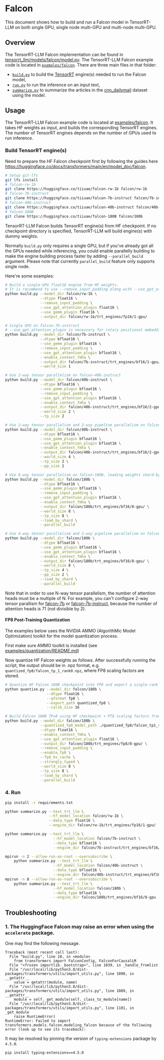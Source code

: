 # Falcon

This document shows how to build and run a Falcon model in TensorRT-LLM on both single GPU, single node multi-GPU and multi-node multi-GPU.

## Overview

The TensorRT-LLM Falcon implementation can be found in [tensorrt_llm/models/falcon/model.py](../../tensorrt_llm/models/falcon/model.py). The TensorRT-LLM Falcon example code is located in [`examples/falcon`](./). There are three main files in that folder:

 * [`build.py`](./build.py) to build the [TensorRT](https://developer.nvidia.com/tensorrt) engine(s) needed to run the Falcon model,
 * [`run.py`](./run.py) to run the inference on an input text,
 * [`summarize.py`](./summarize.py) to summarize the articles in the [cnn_dailymail](https://huggingface.co/datasets/cnn_dailymail) dataset using the model.

## Usage

The TensorRT-LLM Falcon example code is located at [examples/falcon](./). It takes HF weights as input, and builds the corresponding TensorRT engines. The number of TensorRT engines depends on the number of GPUs used to run inference.

### Build TensorRT engine(s)

Need to prepare the HF Falcon checkpoint first by following the guides here https://huggingface.co/docs/transformers/main/en/model_doc/falcon.

```bash
# Setup git-lfs
git lfs install
# falcon-rw-1b
git clone https://huggingface.co/tiiuae/falcon-rw-1b falcon/rw-1b
# falcon-7b-instruct
git clone https://huggingface.co/tiiuae/falcon-7b-instruct falcon/7b-instruct
# falcon-40b-instruct
git clone https://huggingface.co/tiiuae/falcon-40b-instruct falcon/40b-instruct
# falcon-180B
git clone https://huggingface.co/tiiuae/falcon-180B falcon/180b
```

TensorRT-LLM Falcon builds TensorRT engine(s) from HF checkpoint.
If no checkpoint directory is specified, TensorRT-LLM will build engine(s) with dummy weights.

Normally `build.py` only requires a single GPU, but if you've already got all the GPUs needed while inferencing, you could enable parallelly building to make the engine building process faster by adding `--parallel_build` argument.
Please note that currently `parallel_build` feature only supports single node.

Here're some examples:
```bash
# Build a single-GPU float16 engine from HF weights.
# It is recommend to use --remove_input_padding along with --use_gpt_attention_plugin for better performance
python build.py --model_dir falcon/rw-1b \
                --dtype float16 \
                --remove_input_padding \
                --use_gpt_attention_plugin float16 \
                --use_gemm_plugin float16 \
                --output_dir falcon/rw-1b/trt_engines/fp16/1-gpu/

# Single GPU on falcon-7b-instruct
# --use_gpt_attention_plugin is necessary for rotary positional embedding (RoPE)
python build.py --model_dir falcon/7b-instruct \
                --dtype bfloat16 \
                --use_gemm_plugin bfloat16 \
                --remove_input_padding \
                --use_gpt_attention_plugin bfloat16 \
                --enable_context_fmha \
                --output_dir falcon/7b-instruct/trt_engines/bf16/1-gpu/ \
                --world_size 1

# Use 2-way tensor parallelism on falcon-40b-instruct
python build.py --model_dir falcon/40b-instruct \
                --dtype bfloat16 \
                --use_gemm_plugin bfloat16 \
                --remove_input_padding \
                --use_gpt_attention_plugin bfloat16 \
                --enable_context_fmha \
                --output_dir falcon/40b-instruct/trt_engines/bf16/2-gpu/ \
                --world_size 2 \
                --tp_size 2

# Use 2-way tensor parallelism and 2-way pipeline parallelism on falcon-40b-instruct
python build.py --model_dir falcon/40b-instruct \
                --dtype bfloat16 \
                --use_gemm_plugin bfloat16 \
                --use_gpt_attention_plugin bfloat16 \
                --enable_context_fmha \
                --output_dir falcon/40b-instruct/trt_engines/bf16/2-gpu/ \
                --world_size 4 \
                --tp_size 2 \
                --pp_size 2

# Use 8-way tensor parallelism on falcon-180B, loading weights shard-by-shard.
python build.py --model_dir falcon/180b \
                --dtype bfloat16 \
                --use_gemm_plugin bfloat16 \
                --remove_input_padding \
                --use_gpt_attention_plugin bfloat16 \
                --enable_context_fmha \
                --output_dir falcon/180b/trt_engines/bf16/8-gpu/ \
                --world_size 8 \
                --tp_size 8 \
                --load_by_shard \
                --parallel_build

# Use 4-way tensor parallelism and 2-way pipeline parallelism on falcon-180B, loading weights shard-by-shard.
python build.py --model_dir falcon/180b \
                --dtype bfloat16 \
                --use_gemm_plugin bfloat16 \
                --use_gpt_attention_plugin bfloat16 \
                --enable_context_fmha \
                --output_dir falcon/180b/trt_engines/bf16/8-gpu/ \
                --world_size 8 \
                --tp_size 4 \
                --pp_size 2 \
                --load_by_shard \
                --parallel_build
```

Note that in order to use N-way tensor parallelism, the number of attention heads must be a multiple of N.
For example, you can't configure 2-way tensor parallism for [falcon-7b](https://huggingface.co/tiiuae/falcon-7b) or [falcon-7b-instruct](https://huggingface.co/tiiuae/falcon-7b-instruct), because the number of attention heads is 71 (not divisible by 2).


#### FP8 Post-Training Quantization

The examples below uses the NVIDIA AMMO (AlgorithMic Model Optimization) toolkit for the model quantization process.

First make sure AMMO toolkit is installed (see [examples/quantization/README.md](/examples/quantization/README.md#preparation))

Now quantize HF Falcon weights as follows.
After successfully running the script, the output should be in .npz format, e.g. `quantized_fp8/falcon_tp_1_rank0.npz`,
where FP8 scaling factors are stored.

```bash
# Quantize HF Falcon 180B checkpoint into FP8 and export a single-rank checkpoint
python quantize.py --model_dir falcon/180b \
                   --dtype float16 \
                   --qformat fp8 \
                   --export_path quantized_fp8 \
                   --calib_size 16

# Build Falcon 180B TP=8 using HF checkpoint + PTQ scaling factors from the single-rank checkpoint
python build.py --model_dir falcon/180b \
                --quantized_fp8_model_path ./quantized_fp8/falcon_tp1_rank0.npz \
                --dtype float16 \
                --enable_context_fmha \
                --use_gpt_attention_plugin float16 \
                --output_dir falcon/180b/trt_engines/fp8/8-gpu/ \
                --remove_input_padding \
                --enable_fp8 \
                --fp8_kv_cache \
                --strongly_typed \
                --world_size 8 \
                --tp_size 8 \
                --load_by_shard \
                --parallel_build
```

### 4. Run

```bash
pip install -r requirements.txt
```

```bash
python summarize.py --test_trt_llm \
                    --hf_model_location falcon/rw-1b \
                    --data_type float16 \
                    --engine_dir falcon/rw-1b/trt_engines/fp16/1-gpu/

python summarize.py --test_trt_llm \
                      --hf_model_location falcon/7b-instruct \
                      --data_type bfloat16 \
                      --engine_dir falcon/7b-instruct/trt_engines/bf16/1-gpu

mpirun -n 2 --allow-run-as-root --oversubscribe \
    python summarize.py --test_trt_llm \
                      --hf_model_location falcon/40b-instruct \
                      --data_type bfloat16 \
                      --engine_dir falcon/40b-instruct/trt_engines/bf16/2-gpu
mpirun -n 8 --allow-run-as-root --oversubscribe \
    python summarize.py --test_trt_llm \
                      --hf_model_location falcon/180b \
                      --data_type bfloat16 \
                      --engine_dir falcon/180b/trt_engines/bf16/8-gpu
```

## Troubleshooting

### 1. The HuggingFace Falcon may raise an error when using  the `accelerate` package.

One may find the following message.
```
Traceback (most recent call last):
  File "build.py", line 10, in <module>
    from transformers import FalconConfig, FalconForCausalLM
  File "<frozen importlib._bootstrap>", line 1039, in _handle_fromlist
  File "/usr/local/lib/python3.8/dist-packages/transformers/utils/import_utils.py", line 1090, in __getattr__
    value = getattr(module, name)
  File "/usr/local/lib/python3.8/dist-packages/transformers/utils/import_utils.py", line 1089, in __getattr__
    module = self._get_module(self._class_to_module[name])
  File "/usr/local/lib/python3.8/dist-packages/transformers/utils/import_utils.py", line 1101, in _get_module
    raise RuntimeError(
RuntimeError: Failed to import transformers.models.falcon.modeling_falcon because of the following error (look up to see its traceback):
```
It may be resolved by pinning the version of `typing-extensions` package by `4.5.0`.
```bash
pip install typing-extensions==4.5.0
```
